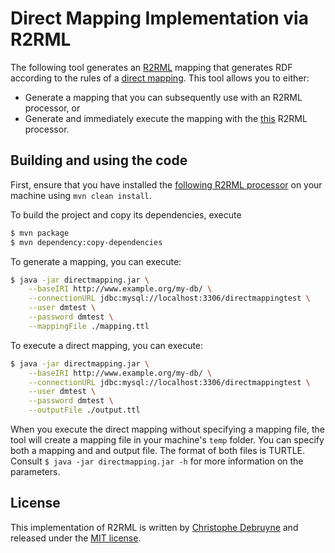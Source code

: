 # Direct Mapping Implementation via R2RML

The following tool generates an [R2RML](https://www.w3.org/TR/r2rml/#foreign-key) mapping that generates RDF according to the rules of a [direct mapping](https://www.w3.org/TR/rdb-direct-mapping/). This tool allows you to either:

* Generate a mapping that you can subsequently use with an R2RML processor, or
* Generate and immediately execute the mapping with the [this](https://github.com/chrdebru/r2rml) R2RML processor.

## Building and using the code

First, ensure that you have installed the [following R2RML processor](https://github.com/chrdebru/r2rml) on your machine using `mvn clean install`. 

To build the project and copy its dependencies, execute

```bash
$ mvn package
$ mvn dependency:copy-dependencies
```

To generate a mapping, you can execute:

```bash
$ java -jar directmapping.jar \
	--baseIRI http://www.example.org/my-db/ \
	--connectionURL jdbc:mysql://localhost:3306/directmappingtest \
	--user dmtest \
	--password dmtest \
	--mappingFile ./mapping.ttl
```

To execute a direct mapping, you can execute:

```bash
$ java -jar directmapping.jar \
	--baseIRI http://www.example.org/my-db/ \
	--connectionURL jdbc:mysql://localhost:3306/directmappingtest \
	--user dmtest \
	--password dmtest \
	--outputFile ./output.ttl
```

When you execute the direct mapping without specifying a mapping file, the tool will create a mapping file in your machine's `temp` folder. You can specify both a mapping and and output file. The format of both files is TURTLE. Consult `$ java -jar directmapping.jar -h` for more information on the parameters. 


## License
This implementation of R2RML is written by [Christophe Debruyne](http://www.christophedebruyne.be/) and released under the [MIT license](http://opensource.org/licenses/MIT).
